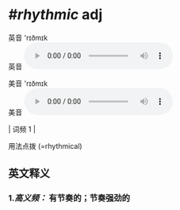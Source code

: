 # ***\#rhythmic*** adj
英音 'rɪðmɪk  
英音
<audio src="./media/rhythmic-B.aac" controls="controls"></audio>

美音 'rɪðmɪk  
美音
<audio src="./media/rhythmic.aac" controls="controls"></audio>



| 词频 1 |  

用法点拨   (=rhythmical)

英文释义
---
### 1.*高义频：* **有节奏的；节奏强劲的**  


